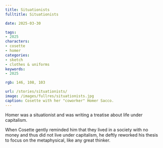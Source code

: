 ```yaml
---
title: Situationists
fulltitle: Situationists

date: 2025-03-30

tags:
- 2025
characters:
- cosette
- homer
categories:
- sketch
- clothes & uniforms
keywords:
- 2025

rgb: 146, 108, 103

url: /stories/situationists/
image: /images/fullres/situationists.jpg
caption: Cosette with her "coworker" Homer Sacco.
---
```

Homer was a situationist and was writing a treatise about life under capitalism.

When Cosette gently reminded him that they lived in a society with no money and thus did not live under capitalism, he deftly reworked his thesis to focus on the metaphysical, like any great thinker.